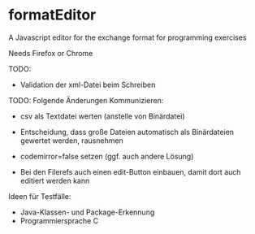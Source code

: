 # formatEditor

A Javascript editor for the exchange format for programming exercises

Needs Firefox or Chrome

TODO:
- Validation der xml-Datei beim Schreiben

TODO:
Folgende Änderungen Kommunizieren:
- csv als Textdatei werten (anstelle von Binärdatei)
- Entscheidung, dass große Dateien automatisch als Binärdateien gewertet werden, rausnehmen
- codemirror=false setzen (ggf. auch andere Lösung)

- Bei den Filerefs auch einen edit-Button einbauen, damit dort auch editiert werden kann

Ideen für Testfälle:
- Java-Klassen- und Package-Erkennung
- Programmiersprache C

